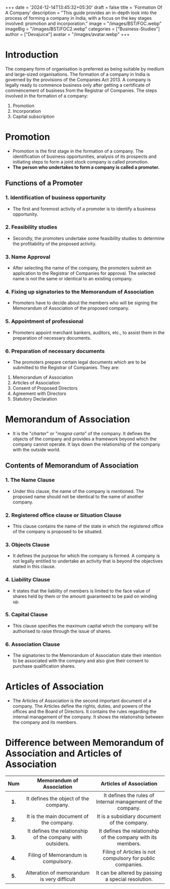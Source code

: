+++
date = '2024-12-14T13:45:32+05:30'
draft = false
title = 'Formation Of A Company'
description = "This guide provides an in-depth look into the process of forming a company in India, with a focus on the key stages involved: promotion and incorporation."
image = "/images/BST/FOC.webp"
imageBig = "/images/BST/FOC2.webp"
categories = ["Business-Studies"]
author = ["Devajuice"]
avatar = "/images/avatar.webp"
+++
# Introduction

 The company form of organisation is preferred as being suitable by medium and large-sized organisations. The formation of a company in India is governed by the provisions of the Companies Act 2013. A company is legally ready to commence business only after getting a certificate of commencement of business from the Registrar of Companies.
 The steps involved in the formation of a company:

1. Promotion
2. Incorporation
3. Capital subscription

# Promotion

- Promotion is the first stage in the formation of a company. The identification of business opportunities, analysis of its prospects and initiating steps to form a joint stock company is called promotion.
- **The person who undertakes to form a company is called a promoter.**

## Functions of a Promoter

### 1. Identification of business opportunity

- The first and foremost activity of a promoter is to identify a business opportunity.

### 2. Feasibility studies

- Secondly, the promoters undertake some feasibility studies to determine the profitability of the proposed activity.

### 3. Name Approval

- After selecting the name of the company, the promoters submit an application to the Registrar of Companies for approval. The selected name is not the same or identical to an existing company.

### 4. Fixing up signatories to the Memorandum of Association

- Promoters have to decide about the members who will be signing the Memorandum of Association of the proposed company.

### 5. Appointment of professional

- Promoters appoint merchant bankers, auditors, etc., to assist them in the preparation of necessary documents.

### 6. Preparation of necessary documents

- The promoters prepare certain legal documents which are to be submitted to the Registrar of Companies. They are:

 1. Memorandum of Association
 2. Articles of Association
 3. Consent of Proposed Directors
 4. Agreement with Directors
 5. Statutory Declaration

# Memorandum of Association

- It is the "*charter*" or "*magna carta*" of the company. It defines the objects of the company and provides a framework beyond which the company cannot operate. It lays down the relationship of the company with the outside world.

## Contents of Memorandum of Association

### 1. The Name Clause

- Under this clause, the name of the company is mentioned. The proposed name should not be identical to the name of another company.

### 2. Registered office clause or Situation Clause

- This clause contains the name of the state in which the registered office of the company is proposed to be situated.

### 3. Objects Clause

- It defines the purpose for which the company is formed. A company is not legally entitled to undertake an activity that is beyond the objectives stated in this clause.

### 4. Liability Clause

- It states that the liability of members is limited to the face value of shares held by them or the amount guaranteed to be paid on winding up.

### 5. Capital Clause

- This clause specifies the maximum capital which the company will be authorised to raise through the issue of shares.

### 6. Association Clause

- The signatories to the Memorandum of Association state their intention to be associated with the company and also give their consent to purchase qualification shares.

# Articles of Association

- The Articles of Association is the second important document of a company. The Articles define the rights, duties, and powers of the offices and the Board of Directors. It contains the rules regarding the internal management of the company. It shows the relationship between the company and its members.

# Difference between Memorandum of Association and Articles of Association

| Num |                 Memorandum of Association                  |                   Articles of Association                    |
| :-: | :--------------------------------------------------------: | :----------------------------------------------------------: |
| **1**.  |           It defines the object of the company.            | It defines the rules of Internal management of the company.  |
| **2**.  |          It is the main document of the company.           |         It is a subsidiary document of the company.          |
| **3**.  | It defines the relationship of the company with outsiders. | It defines the relationship of the company with its members. |
| **4**.  |            Filing of Memorandum is compulsory.             |  Filing of Articles is not compulsory for public companies.  |
| **5**.  |         Alteration of memorandum is very difficult         |      It can be altered by passing a special resolution.      |
